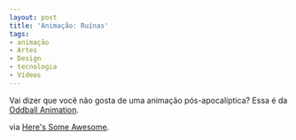 ```yaml
---
layout: post
title: 'Animação: Ruínas'
tags:
- animação
- Artes
- Design
- tecnologia
- Vídeos
---
```


Vai dizer que você não gosta de uma animação pós-apocalíptica? Essa é da [Oddball Animation](http://www.oddballanimation.com/).

via [Here's Some Awesome](http://heressomeawesome.tumblr.com/).
